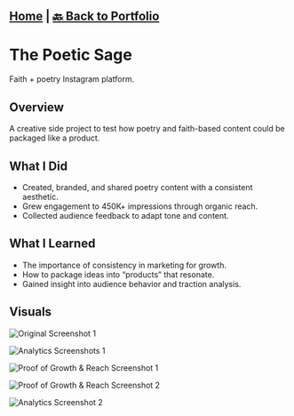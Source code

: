 [Home](https://stacynwigwe.github.io/product-experiments/) | 
[🔙 Back to Portfolio](https://stacynwigwe.github.io/portfolio/)
---
# The Poetic Sage
Faith + poetry Instagram platform.

## Overview
A creative side project to test how poetry and faith-based content could be packaged like a product. 

## What I Did
- Created, branded, and shared poetry content with a consistent aesthetic.  
- Grew engagement to 450K+ impressions through organic reach.  
- Collected audience feedback to adapt tone and content.  

## What I Learned
- The importance of consistency in marketing for growth.  
- How to package ideas into “products” that resonate.  
- Gained insight into audience behavior and traction analysis.  

## Visuals
![Original Screenshot 1](images/IMG_1195.jpeg)

![Analytics Screenshots 1](images/IMG_1196.png) 

![Proof of Growth & Reach Screenshot 1](images/IMG_1197.jpeg) 

![Proof of Growth & Reach Screenshot 2](images/IMG_1198.jpeg)

![Analytics Screenshot 2](images/IMG_1193.png) 
